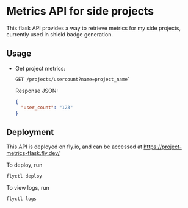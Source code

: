 # Metrics API for side projects

This flask API provides a way to retrieve metrics for my side projects, currently used in shield badge generation.

## Usage

- Get project metrics:

  ```
  GET /projects/usercount?name=project_name`
  ```

  Response JSON:

  ```json
  {
    "user_count": "123"
  }
  ```

## Deployment

This API is deployed on fly.io, and can be accessed at https://project-metrics-flask.fly.dev/

To deploy, run

```bash
flyctl deploy
```

To view logs, run

```bash
flyctl logs
```
